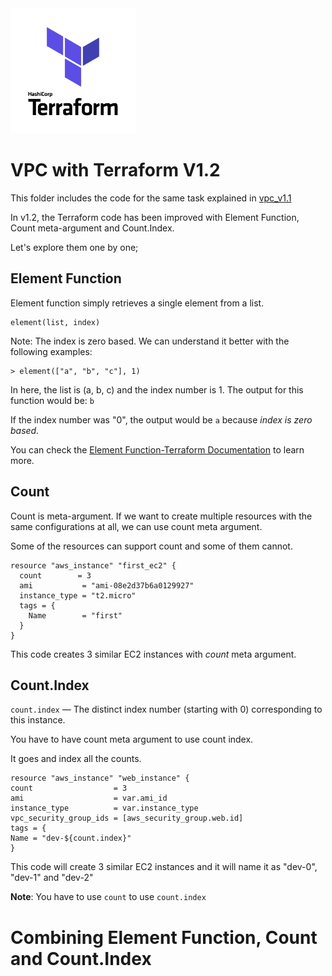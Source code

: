 <img src="https://raw.githubusercontent.com/Saintmori/terraform/main/terraform.png" width="200" height="200">

# VPC with Terraform V1.2

This folder includes the code for the same task explained in [vpc_v1.1](https://github.com/snurer/terraform-vpc/tree/main/vpc_v1.1) 

In v1.2, the Terraform code has been improved with Element Function, Count meta-argument and Count.Index.

Let's explore them one by one;

## Element Function

Element function simply retrieves a single element from a list. 

```
element(list, index)
```

Note: The index is zero based. We can understand it better with the following examples:

```
> element(["a", "b", "c"], 1)
```
In here, the list is (a, b, c) and the index number is 1. The output for this function would be: ```b```

If the index number was "0", the output would be ```a``` because *index is zero based.*

You can check the [Element Function-Terraform Documentation](https://developer.hashicorp.com/terraform/language/functions/element) to learn more.

## Count 

Count is meta-argument. If we want to create multiple resources with the same configurations at all, we can use count meta argument.

Some of the resources can support count and some of them cannot.

```
resource "aws_instance" "first_ec2" {
  count        = 3
  ami           = "ami-08e2d37b6a0129927"
  instance_type = "t2.micro"
  tags = {
    Name        = "first"
  }
}
```
This code creates 3 similar EC2 instances with *count* meta argument.

## Count.Index

```count.index``` — The distinct index number (starting with 0) corresponding to this instance.

You have to have count meta argument to use count index.

It goes and index all the counts.

```
resource "aws_instance" "web_instance" {
count                  = 3
ami                    = var.ami_id
instance_type          = var.instance_type
vpc_security_group_ids = [aws_security_group.web.id]
tags = {
Name = "dev-${count.index}"
}
```
This code will create 3 similar EC2 instances and it will name it as "dev-0", "dev-1" and "dev-2"

**Note**: You have to use ```count``` to use ```count.index```

# Combining Element Function, Count and Count.Index




